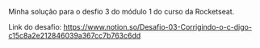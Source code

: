 Minha solução para o desfio 3 do módulo 1 do curso da Rocketseat.

Link do desafio: https://www.notion.so/Desafio-03-Corrigindo-o-c-digo-c15c8a2e212846039a367cc7b763c6dd